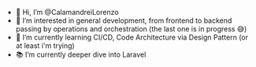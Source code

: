 - 👋 Hi, I’m @CalamandreiLorenzo
- 👀 I’m interested in general development, from frontend to backend passing by operations and orchestration (the last one is in progress 😅)
- 🌱 I’m currently learning CI/CD, Code Architecture via Design Pattern (or at least i'm trying)
- 📚 I’m currently deeper dive into Laravel

<!---
CalamandreiLorenzo/CalamandreiLorenzo is a ✨ special ✨ repository because its `README.md` (this file) appears on your GitHub profile.
You can click the Preview link to take a look at your changes.
--->
